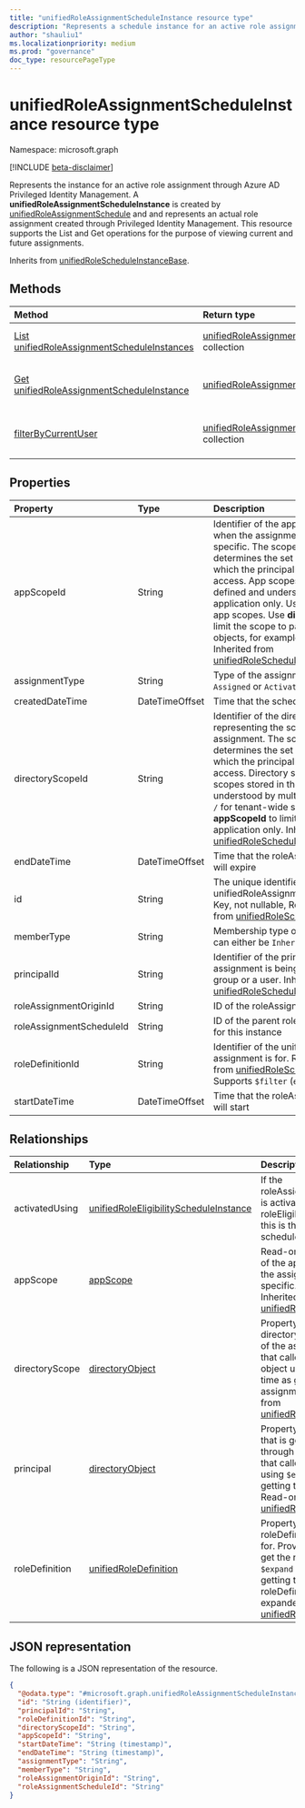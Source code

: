 ```yaml
---
title: "unifiedRoleAssignmentScheduleInstance resource type"
description: "Represents a schedule instance for an active role assignment operations through Azure AD Privileged Identity Management."
author: "shauliu1"
ms.localizationpriority: medium
ms.prod: "governance"
doc_type: resourcePageType
---
```


# unifiedRoleAssignmentScheduleInstance resource type

Namespace: microsoft.graph 

[!INCLUDE [beta-disclaimer](../../includes/beta-disclaimer.md)]

Represents the instance for an active role assignment through Azure AD Privileged Identity Management. A **unifiedRoleAssignmentScheduleInstance** is created by [unifiedRoleAssignmentSchedule](unifiedroleassignmentschedule.md) and and represents an actual role assignment created through Privileged Identity Management. This resource supports the List and Get operations for the purpose of viewing current and future assignments.

Inherits from [unifiedRoleScheduleInstanceBase](../resources/unifiedrolescheduleinstancebase.md).

## Methods
|Method|Return type|Description|
|:---|:---|:---|
|[List unifiedRoleAssignmentScheduleInstances](../api/unifiedroleassignmentscheduleinstance-list.md)|[unifiedRoleAssignmentScheduleInstance](../resources/unifiedroleassignmentscheduleinstance.md) collection|Get a list of the [unifiedRoleAssignmentScheduleInstance](../resources/unifiedroleassignmentscheduleinstance.md) objects and their properties.|
|[Get unifiedRoleAssignmentScheduleInstance](../api/unifiedroleassignmentscheduleinstance-get.md)|[unifiedRoleAssignmentScheduleInstance](../resources/unifiedroleassignmentscheduleinstance.md)|Read the properties and relationships of an [unifiedRoleAssignmentScheduleInstance](../resources/unifiedroleassignmentscheduleinstance.md) object.|
|[filterByCurrentUser](../api/unifiedroleassignmentscheduleinstance-filterbycurrentuser.md)|[unifiedRoleAssignmentScheduleInstance](../resources/unifiedroleassignmentscheduleinstance.md) collection|Get a list of the [unifiedRoleAssignmentScheduleInstance](../resources/unifiedRoleAssignmentScheduleInstance.md) objects and their properties granted to a particular user.|

## Properties
|Property|Type|Description|
|:---|:---|:---|
|appScopeId|String|Identifier of the app-specific scope when the assignment scope is app-specific. The scope of an assignment determines the set of resources for which the principal has been granted access. App scopes are scopes that are defined and understood by this application only. Use `/` for tenant-wide app scopes. Use **directoryScopeId** to limit the scope to particular directory objects, for example, administrative units. Inherited from [unifiedRoleScheduleInstanceBase](../resources/unifiedrolescheduleinstancebase.md).|
|assignmentType|String|Type of the assignment. It can either be `Assigned` or `Activated`.|
|createdDateTime|DateTimeOffset|Time that the schedule was created.|
|directoryScopeId|String|Identifier of the directory object representing the scope of the assignment. The scope of an assignment determines the set of resources for which the principal has been granted access. Directory scopes are shared scopes stored in the directory that are understood by multiple applications. Use `/` for tenant-wide scope. Use **appScopeId** to limit the scope to an application only. Inherited from [unifiedRoleScheduleInstanceBase](../resources/unifiedrolescheduleinstancebase.md)|
|endDateTime|DateTimeOffset|Time that the roleAssignmentInstance will expire|
|id|String|The unique identifier for the unifiedRoleAssignmentScheduleInstance. Key, not nullable, Read-only. Inherited from [unifiedRoleScheduleInstanceBase](../resources/unifiedrolescheduleinstancebase.md)|
|memberType|String|Membership type of the assignment. It can either be `Inherited`, `Direct`, or `Group`.|
|principalId|String|Identifier of the principal to which the assignment is being granted to. Can be a group or a user. Inherited from [unifiedRoleScheduleInstanceBase](../resources/unifiedrolescheduleinstancebase.md)|
|roleAssignmentOriginId|String|ID of the roleAssignment in the directory|
|roleAssignmentScheduleId|String|ID of the parent roleAssignmentSchedule for this instance|
|roleDefinitionId|String|Identifier of the unifiedRoleDefinition the assignment is for. Read only. Inherited from [unifiedRoleScheduleInstanceBase](../resources/unifiedrolescheduleinstancebase.md).  <br> Supports `$filter` (`eq`).|
|startDateTime|DateTimeOffset|Time that the roleAssignmentInstance will start|

## Relationships
|Relationship|Type|Description|
|:---|:---|:---|
|activatedUsing|[unifiedRoleEligibilityScheduleInstance](../resources/unifiedroleeligibilityscheduleinstance.md)|If the roleAssignmentScheduleInstance is activated by a roleEligibilityScheduleRequest, this is the link to the related schedule instance.|
|appScope|[appScope](../resources/appscope.md)|Read-only property with details of the app specific scope when the assignment scope is app specific. Containment entity. Inherited from [unifiedRoleScheduleInstanceBase](../resources/unifiedrolescheduleinstancebase.md)|
|directoryScope|[directoryObject](../resources/directoryobject.md)|Property referencing the directory object that is the scope of the assignment. Provided so that callers can get the directory object using `$expand` at the same time as getting the role assignment. Read-only. Inherited from [unifiedRoleScheduleInstanceBase](../resources/unifiedrolescheduleinstancebase.md)|
|principal|[directoryObject](../resources/directoryobject.md)|Property referencing the principal that is getting a role assignment through the request. Provided so that callers can get the principal using `$expand` at the same time as getting the role assignment. Read-only. Inherited from [unifiedRoleScheduleInstanceBase](../resources/unifiedrolescheduleinstancebase.md)|
|roleDefinition|[unifiedRoleDefinition](../resources/unifiedroledefinition.md)|Property indicating the roleDefinition the assignment is for. Provided so that callers can get the role definition using `$expand` at the same time as getting the role assignment. roleDefinition.Id will be auto expanded. Inherited from [unifiedRoleScheduleInstanceBase](../resources/unifiedrolescheduleinstancebase.md)|

## JSON representation
The following is a JSON representation of the resource.
<!-- {
  "blockType": "resource",
  "keyProperty": "id",
  "@odata.type": "microsoft.graph.unifiedRoleAssignmentScheduleInstance",
  "baseType": "microsoft.graph.unifiedRoleScheduleInstanceBase",
  "openType": false
}
-->
``` json
{
  "@odata.type": "#microsoft.graph.unifiedRoleAssignmentScheduleInstance",
  "id": "String (identifier)",
  "principalId": "String",
  "roleDefinitionId": "String",
  "directoryScopeId": "String",
  "appScopeId": "String",
  "startDateTime": "String (timestamp)",
  "endDateTime": "String (timestamp)",
  "assignmentType": "String",
  "memberType": "String",
  "roleAssignmentOriginId": "String",
  "roleAssignmentScheduleId": "String"
}
```

